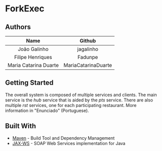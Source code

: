 # ForkExec

## Authors

| Name                  | Github
| :-------:             | :------:
| João Galinho          | jagalinho
| Filipe Henriques      | Fadunpe
| Maria Catarina Duarte | MariaCatarinaDuarte

## Getting Started

The overall system is composed of multiple services and clients.
The main service is the _hub_ service that is aided by the _pts_ service. 
There are also multiple _rst_ services, one for each participating restaurant.
More information in "Enunciado" (Portuguese).

## Built With

* [Maven](https://maven.apache.org/) - Build Tool and Dependency Management
* [JAX-WS](https://javaee.github.io/metro-jax-ws/) - SOAP Web Services implementation for Java
